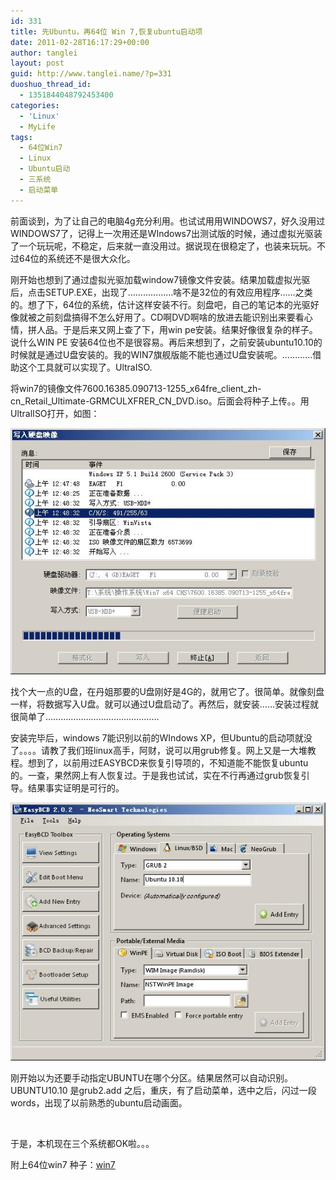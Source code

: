 ```yaml
---
id: 331
title: 先Ubuntu，再64位 Win 7,恢复ubuntu启动项
date: 2011-02-28T16:17:29+00:00
author: tanglei
layout: post
guid: http://www.tanglei.name/?p=331
duoshuo_thread_id:
  - 1351844048792453400
categories:
  - 'Linux'
  - MyLife
tags:
  - 64位Win7
  - Linux
  - Ubuntu启动
  - 三系统
  - 启动菜单
---
```

前面谈到，为了让自己的电脑4g充分利用。也试试用用WINDOWS7，好久没用过WINDOWS7了，记得上一次用还是WIndows7出测试版的时候，通过虚拟光驱装了一个玩玩呢，不稳定，后来就一直没用过。据说现在很稳定了，也装来玩玩。不过64位的系统还不是很大众化。

刚开始也想到了通过虚拟光驱加载window7镜像文件安装。结果加载虚拟光驱后，点击SETUP.EXE，出现了………………啥不是32位的有效应用程序……之类的。想了下，64位的系统，估计这样安装不行。刻盘吧，自己的笔记本的光驱好像就被之前刻盘搞得不怎么好用了。CD啊DVD啊啥的放进去能识别出来要看心情，拼人品。于是后来又网上查了下，用win pe安装。结果好像很复杂的样子。说什么WIN PE 安装64位也不是很容易。再后来想到了，之前安装ubuntu10.10的时候就是通过U盘安装的。我的WIN7旗舰版能不能也通过U盘安装呢。…………借助这个工具就可以实现了。UltraISO.

将win7的镜像文件7600.16385.090713-1255\_x64fre\_client\_zh-cn\_Retail\_Ultimate-GRMCULXFRER\_CN_DVD.iso。后面会将种子上传。。用UltralISO打开，如图：

[<img class="aligncenter size-full wp-image-332" title="ISO2Upan" src="/wp-content/uploads/2011/02/ISO2Upan.jpg" alt=""  />](/wp-content/uploads/2011/02/ISO2Upan.jpg)

找个大一点的U盘，在丹姐那要的U盘刚好是4G的，就用它了。很简单。就像刻盘一样，将数据写入U盘。就可以通过U盘启动了。再然后，就安装……安装过程就很简单了………………………………………

安装完毕后，windows 7能识别以前的WIndows XP，但Ubuntu的启动项就没了。。。。请教了我们班linux高手，阿财，说可以用grub修复。网上又是一大堆教程。想到了，以前用过EASYBCD来恢复引导项的，不知道能不能恢复ubuntu的。一查，果然网上有人恢复过。于是我也试试，实在不行再通过grub恢复引导。结果事实证明是可行的。

[<img class="aligncenter size-full wp-image-333" title="recovery-ubuntu-start" src="/wp-content/uploads/2011/02/recovery-ubuntu-start.jpg" alt=""  />](/wp-content/uploads/2011/02/recovery-ubuntu-start.jpg)

刚开始以为还要手动指定UBUNTU在哪个分区。结果居然可以自动识别。UBUNTU10.10 是grub2.add 之后，重庆，有了启动菜单，选中之后，闪过一段words，出现了以前熟悉的ubuntu启动画面。

[<img class="aligncenter size-large wp-image-335" title="2011-02-28_12-52-20_953" src="/wp-content/uploads/2011/02/2011-02-28_12-52-20_953-1024x764.jpg" alt=""  />](/wp-content/uploads/2011/02/2011-02-28_12-52-20_953.jpg)

于是，本机现在三个系统都OK啦。。。

附上64位win7 种子：[win7](/wp-content/uploads/2011/02/win7.zip)
